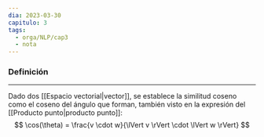 ```yaml
---
dia: 2023-03-30
capitulo: 3
tags:
  - orga/NLP/cap3
  - nota
---
```

### Definición
---
Dado dos [[Espacio vectorial|vector]], se establece la similitud coseno como el coseno del ángulo que forman, también visto en la expresión del [[Producto punto|producto punto]]:
$$ \cos(\theta) = \frac{v \cdot w}{\lVert v \rVert \cdot \lVert w \rVert} $$